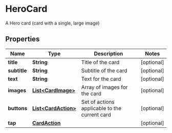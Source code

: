 

# HeroCard

A Hero card (card with a single, large image)

## Properties

| Name | Type | Description | Notes |
|------------ | ------------- | ------------- | -------------|
|**title** | **String** | Title of the card |  [optional] |
|**subtitle** | **String** | Subtitle of the card |  [optional] |
|**text** | **String** | Text for the card |  [optional] |
|**images** | [**List&lt;CardImage&gt;**](CardImage.md) | Array of images for the card |  [optional] |
|**buttons** | [**List&lt;CardAction&gt;**](CardAction.md) | Set of actions applicable to the current card |  [optional] |
|**tap** | [**CardAction**](CardAction.md) |  |  [optional] |



